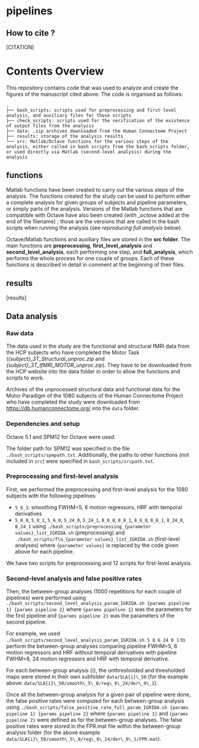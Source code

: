 # pipelines



## How to cite ?

[CITATION]

# Contents Overview
This repository contains code that was used to analyze and create the figures of the manuscript cited above. The code is organised as follows:

```
.
├── bash_scripts: scripts used for preprocessing and first-level analysis, and auxiliary files for these scripts
├── check_scripts: scripts used for the verification of the existence of output files from the analysis
├── data: .zip archives downloaded from the Human Connectome Project
├── results: storage of the analysis results
└── src: Matlab/Octave functions for the various steps of the analysis, either called in bash scripts from the bash_scripts folder, or used directly via Matlab (second-level analysis) during the analysis
```

## functions

Matlab functions have been created to carry out the various steps of the analysis. The functions created for the study can be used to perform either a complete analysis for given groups of subjects and pipeline parameters, or simply parts of the analysis. Versions of the Matlab functions that are compatible with Octave have also been created (with *\_octave* added at the end of the filename) ; those are the versions that are called in the bash scripts when running the analysis (see *reproducing full analysis* below).

Octave/Matlab functions and auxiliary files are stored in the **src folder**. The main functions are **preprocessing**, **first_level_analysis** and **second_level_analysis**, each performing one step, and **full_analysis**, which performs the whole process for one couple of groups. Each of these functions is described in detail in comment at the beginning of their files.

## results

[results]

## Data analysis

### Raw data

The data used in the study are the functional and structural fMRI data from the HCP subjects who have completed the Motor Task (*{subject}\_3T_Structural_unproc.zip* and *{subject}\_3T_tfMRI_MOTOR_unproc.zip*). They have to be downloaded from the HCP website into the data folder in order to allow the functions and scripts to work.

Archives of the unprocessed structural data and functional data for the Motor Paradigm of the 1080 subjects of the Human Connectome Project who have completed the study were downloaded from https://db.humanconnectome.org/ into the `data` folder.

### Dependencies and setup
Octave 5.1 and SPM12 for Octave were used.

The folder path for SPM12 was specified in the file `./bash_scripts/spmpath.txt`. Additionally, the paths to other functions (not included in `src`) were specified in `bash_scripts/srcpath.txt`.

### Preprocessing and first-level analysis

First, we performed the preprocessing and first-level analysis for the 1080 subjects with the following pipelines:
 - `5_6_1`: smoothing FWHM=5, 6 motion regressors, HRF with temporal derivatives
 - `5_0_0`, `5_0_1`, `5_6_0`, `5_24_0`, `5_24_1`, `8_0_0`, `8_0_1`, `8_6_0`, `8_6_1`, `8_24_0`, `8_24_1`
using `./bash_scripts/preprocessing_{parameter values}_list_IGRIDA.sh` (preprocessing) and `./bash_scripts/fla_{parameter values}_list_IGRIDA.sh` (first-level analyses) where `{parameter values}` is replaced by the code given above for each pipeline.

We have two scripts for preprocessing and 12 scripts for first-level analysis. 

### Second-level analysis and false positive rates

Then, the between-group analyses (1000 repetitions for each couple of pipelines) were performed using `./bash_scripts/second_level_analysis_param_IGRIDA.sh {params pipeline 1} {params pipeline 2}` where `{params pipeline 1}` was the parameters for the first pipeline and `{params pipeline 2}` was the parameters of the second pipeline.

For example, we used `./bash_scripts/second_level_analysis_param_IGRIDA.sh 5 8 6 24 0 1` to perform the between-group analyses comparing pipeline FWHM=5, 6 motion regressors and HRF without temporal derivatives with pipeline FWHM=8, 24 motion regressors and HRF with temporal derivative.

For each between-group analysis {i}, the unthresholded and thresholded maps were stored in their own subfolder `data/SLA{i}\_50` (for the example above: `data/SLA{i}\_50/smooth\_5\_8/reg\_6\_24/der\_0\_1`).

Once all the between-group analysis for a given pair of pipeline were done, the false positive rates were computed for each between-group analysis using `./bash_scripts/false_positive_rate_full_param_IGRIDA.sh {params pipeline 1} {params pipeline 2}` where `{params pipeline 1}` and `{params pipeline 2}` were defined as for the between-group analyses. The false positive rates were stored in the FPR.mat file within the between-group analysis folder (for the above example `data/SLA{i}\_50/smooth\_5\_8/reg\_6\_24/der\_0\_1/FPR.mat`).
